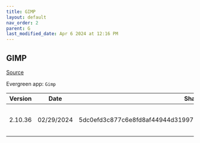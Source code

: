 ```yaml
---
title: GIMP
layout: default
nav_order: 2
parent: G
last_modified_date: Apr 6 2024 at 12:16 PM
---
```


## GIMP

[Source](https://www.gimp.org/)

Evergreen app: `Gimp`

| Version | Date       | Sha256                                                           | URI                                                                                                                                                            |
| ------- | ---------- | ---------------------------------------------------------------- | -------------------------------------------------------------------------------------------------------------------------------------------------------------- |
| 2.10.36 | 02/29/2024 | 5dc0efd3c877c6e8fd8af44944d31997875e38b610f95b30445aea3758dbbe90 | [https://uvermont.mm.fcix.net/gimp/gimp/v2.10/windows/gimp-2.10.36-setup-1.exe](https://uvermont.mm.fcix.net/gimp/gimp/v2.10/windows/gimp-2.10.36-setup-1.exe) |
